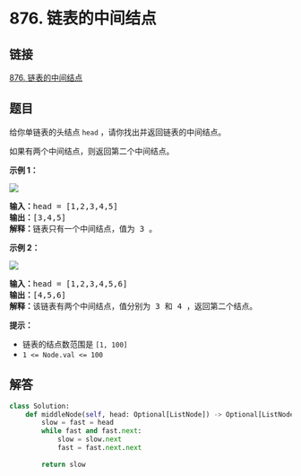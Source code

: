 # 876. 链表的中间结点

## 链接

[876. 链表的中间结点](https://leetcode.cn/problems/middle-of-the-linked-list/description/)

## 题目

给你单链表的头结点 `head` ，请你找出并返回链表的中间结点。

如果有两个中间结点，则返回第二个中间结点。

**示例 1：**

![](https://assets.leetcode.com/uploads/2021/07/23/lc-midlist1.jpg)

<pre><strong>输入：</strong>head = [1,2,3,4,5]
<strong>输出：</strong>[3,4,5]
<strong>解释：</strong>链表只有一个中间结点，值为 3 。
</pre>

**示例 2：**

![](https://assets.leetcode.com/uploads/2021/07/23/lc-midlist2.jpg)

<pre><strong>输入：</strong>head = [1,2,3,4,5,6]
<strong>输出：</strong>[4,5,6]
<strong>解释：</strong>该链表有两个中间结点，值分别为 3 和 4 ，返回第二个结点。
</pre>

**提示：**

* 链表的结点数范围是 `[1, 100]`
* `1 <= Node.val <= 100`

## 解答

```python
class Solution:
    def middleNode(self, head: Optional[ListNode]) -> Optional[ListNode]:
        slow = fast = head
        while fast and fast.next:
            slow = slow.next
            fast = fast.next.next
        
        return slow
```
